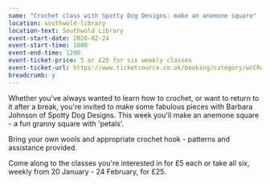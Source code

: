 ```yaml
---
name: "Crochet class with Spotty Dog Designs: make an anemone square"
location: southwold-library
location-text: Southwold Library
event-start-date: 2020-02-24
event-start-time: 1000
event-end-time: 1200
event-ticket-price: 5 or £25 for six weekly classes
event-ticket-url: https://www.ticketsource.co.uk/booking/category/wcCRqhWrIfQe
breadcrumb: y
---
```


Whether you've always wanted to learn how to crochet, or want to return to it after a break, you're invited to make some fabulous pieces with Barbara Johnson of Spotty Dog Designs. This week you'll make an anemone square - a fun granny square with 'petals'.

Bring your own wools and appropriate crochet hook - patterns and assistance provided.

Come along to the classes you're interested in for £5 each or take all six, weekly from 20 January - 24 February, for £25.
